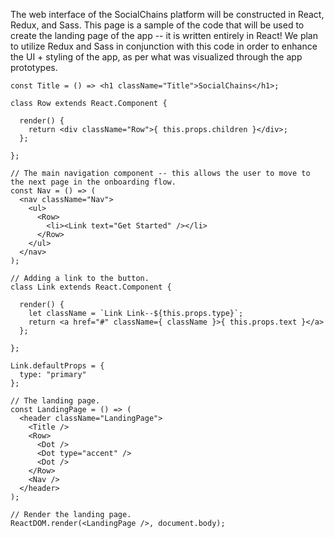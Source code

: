 The web interface of the SocialChains platform will be constructed in React, Redux, and Sass. This page is a sample of the code that will be used to create the landing page of the app -- it is written entirely in React! We plan to utilize Redux and Sass in conjunction with this code in order to enhance the UI + styling of the app, as per what was visualized through the app prototypes.
<br>

```
const Title = () => <h1 className="Title">SocialChains</h1>;

class Row extends React.Component {
  
  render() {
    return <div className="Row">{ this.props.children }</div>;
  };
  
};

// The main navigation component -- this allows the user to move to the next page in the onboarding flow.
const Nav = () => (
  <nav className="Nav">
    <ul>
      <Row>
        <li><Link text="Get Started" /></li>
      </Row>
    </ul>
  </nav>
);

// Adding a link to the button.
class Link extends React.Component {
  
  render() {
    let className = `Link Link--${this.props.type}`;
    return <a href="#" className={ className }>{ this.props.text }</a>
  };
  
};

Link.defaultProps = {
  type: "primary"
};

// The landing page.
const LandingPage = () => (
  <header className="LandingPage">
    <Title />
    <Row>
      <Dot />
      <Dot type="accent" />
      <Dot />
    </Row>
    <Nav />
  </header>
);

// Render the landing page.
ReactDOM.render(<LandingPage />, document.body);

```
